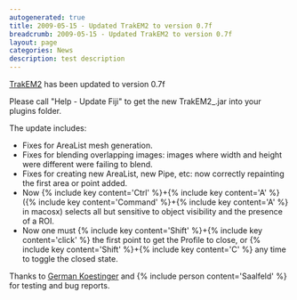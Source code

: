 ```yaml
---
autogenerated: true
title: 2009-05-15 - Updated TrakEM2 to version 0.7f
breadcrumb: 2009-05-15 - Updated TrakEM2 to version 0.7f
layout: page
categories: News
description: test description
---
```


[TrakEM2](TrakEM2 "wikilink") has been updated to version 0.7f

Please call "Help - Update Fiji" to get the new TrakEM2\_.jar into your plugins folder.

The update includes:

  - Fixes for AreaList mesh generation.
  - Fixes for blending overlapping images: images where width and height were different were failing to blend.
  - Fixes for creating new AreaList, new Pipe, etc: now correctly repainting the first area or point added.
  - Now {% include key content='Ctrl' %}+{% include key content='A' %} ({% include key content='Command' %}+{% include key content='A' %} in macosx) selects all but sensitive to object visibility and the presence of a ROI.
  - Now one must {% include key content='Shift' %}+{% include key content='click' %} the first point to get the Profile to close, or {% include key content='Shift' %}+{% include key content='C' %} any time to toggle the closed state.

Thanks to [German Koestinger](http://www.ini.uzh.ch/people/german) and {% include person content='Saalfeld' %} for testing and bug reports.


